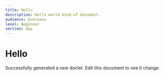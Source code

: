 ```yaml
---
title: Hello
description: Hello world kind-of document.
audience: Everyone
level: Beginner
section: App
---
```


# Hello

Successfully generated a new doclet. Edit this document to see it change.
